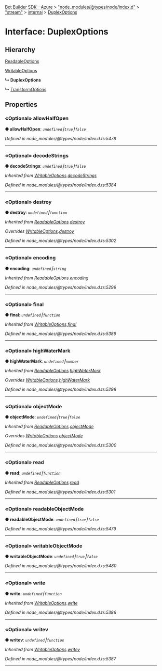 [Bot Builder SDK - Azure](../README.md) > ["node_modules/@types/node/index.d"](../modules/_node_modules__types_node_index_d_.md) > ["stream"](../modules/_node_modules__types_node_index_d_._stream_.md) > [internal](../classes/_node_modules__types_node_index_d_._stream_.internal.md) > [DuplexOptions](../interfaces/_node_modules__types_node_index_d_._stream_.internal.duplexoptions.md)



# Interface: DuplexOptions

## Hierarchy


 [ReadableOptions](_node_modules__types_node_index_d_._stream_.internal.readableoptions.md)




 [WritableOptions](_node_modules__types_node_index_d_._stream_.internal.writableoptions.md)

**↳ DuplexOptions**

↳  [TransformOptions](_node_modules__types_node_index_d_._stream_.internal.transformoptions.md)











## Properties
<a id="allowhalfopen"></a>

### «Optional» allowHalfOpen

**●  allowHalfOpen**:  *`undefined`⎮`true`⎮`false`* 

*Defined in node_modules/@types/node/index.d.ts:5478*





___

<a id="decodestrings"></a>

### «Optional» decodeStrings

**●  decodeStrings**:  *`undefined`⎮`true`⎮`false`* 

*Inherited from [WritableOptions](_node_modules__types_node_index_d_._stream_.internal.writableoptions.md).[decodeStrings](_node_modules__types_node_index_d_._stream_.internal.writableoptions.md#decodestrings)*

*Defined in node_modules/@types/node/index.d.ts:5384*





___

<a id="destroy"></a>

### «Optional» destroy

**●  destroy**:  *`undefined`⎮`function`* 

*Inherited from [ReadableOptions](_node_modules__types_node_index_d_._stream_.internal.readableoptions.md).[destroy](_node_modules__types_node_index_d_._stream_.internal.readableoptions.md#destroy)*

*Overrides [WritableOptions](_node_modules__types_node_index_d_._stream_.internal.writableoptions.md).[destroy](_node_modules__types_node_index_d_._stream_.internal.writableoptions.md#destroy)*

*Defined in node_modules/@types/node/index.d.ts:5302*





___

<a id="encoding"></a>

### «Optional» encoding

**●  encoding**:  *`undefined`⎮`string`* 

*Inherited from [ReadableOptions](_node_modules__types_node_index_d_._stream_.internal.readableoptions.md).[encoding](_node_modules__types_node_index_d_._stream_.internal.readableoptions.md#encoding)*

*Defined in node_modules/@types/node/index.d.ts:5299*





___

<a id="final"></a>

### «Optional» final

**●  final**:  *`undefined`⎮`function`* 

*Inherited from [WritableOptions](_node_modules__types_node_index_d_._stream_.internal.writableoptions.md).[final](_node_modules__types_node_index_d_._stream_.internal.writableoptions.md#final)*

*Defined in node_modules/@types/node/index.d.ts:5389*





___

<a id="highwatermark"></a>

### «Optional» highWaterMark

**●  highWaterMark**:  *`undefined`⎮`number`* 

*Inherited from [ReadableOptions](_node_modules__types_node_index_d_._stream_.internal.readableoptions.md).[highWaterMark](_node_modules__types_node_index_d_._stream_.internal.readableoptions.md#highwatermark)*

*Overrides [WritableOptions](_node_modules__types_node_index_d_._stream_.internal.writableoptions.md).[highWaterMark](_node_modules__types_node_index_d_._stream_.internal.writableoptions.md#highwatermark)*

*Defined in node_modules/@types/node/index.d.ts:5298*





___

<a id="objectmode"></a>

### «Optional» objectMode

**●  objectMode**:  *`undefined`⎮`true`⎮`false`* 

*Inherited from [ReadableOptions](_node_modules__types_node_index_d_._stream_.internal.readableoptions.md).[objectMode](_node_modules__types_node_index_d_._stream_.internal.readableoptions.md#objectmode)*

*Overrides [WritableOptions](_node_modules__types_node_index_d_._stream_.internal.writableoptions.md).[objectMode](_node_modules__types_node_index_d_._stream_.internal.writableoptions.md#objectmode)*

*Defined in node_modules/@types/node/index.d.ts:5300*





___

<a id="read"></a>

### «Optional» read

**●  read**:  *`undefined`⎮`function`* 

*Inherited from [ReadableOptions](_node_modules__types_node_index_d_._stream_.internal.readableoptions.md).[read](_node_modules__types_node_index_d_._stream_.internal.readableoptions.md#read)*

*Defined in node_modules/@types/node/index.d.ts:5301*





___

<a id="readableobjectmode"></a>

### «Optional» readableObjectMode

**●  readableObjectMode**:  *`undefined`⎮`true`⎮`false`* 

*Defined in node_modules/@types/node/index.d.ts:5479*





___

<a id="writableobjectmode"></a>

### «Optional» writableObjectMode

**●  writableObjectMode**:  *`undefined`⎮`true`⎮`false`* 

*Defined in node_modules/@types/node/index.d.ts:5480*





___

<a id="write"></a>

### «Optional» write

**●  write**:  *`undefined`⎮`function`* 

*Inherited from [WritableOptions](_node_modules__types_node_index_d_._stream_.internal.writableoptions.md).[write](_node_modules__types_node_index_d_._stream_.internal.writableoptions.md#write)*

*Defined in node_modules/@types/node/index.d.ts:5386*





___

<a id="writev"></a>

### «Optional» writev

**●  writev**:  *`undefined`⎮`function`* 

*Inherited from [WritableOptions](_node_modules__types_node_index_d_._stream_.internal.writableoptions.md).[writev](_node_modules__types_node_index_d_._stream_.internal.writableoptions.md#writev)*

*Defined in node_modules/@types/node/index.d.ts:5387*





___


